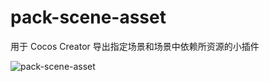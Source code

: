 # pack-scene-asset
用于 Cocos Creator 导出指定场景和场景中依赖所资源的小插件

![pack-scene-asset](https://cloud.githubusercontent.com/assets/7564028/21002143/2c60df02-bd5f-11e6-97f0-8bede1a37907.png)







